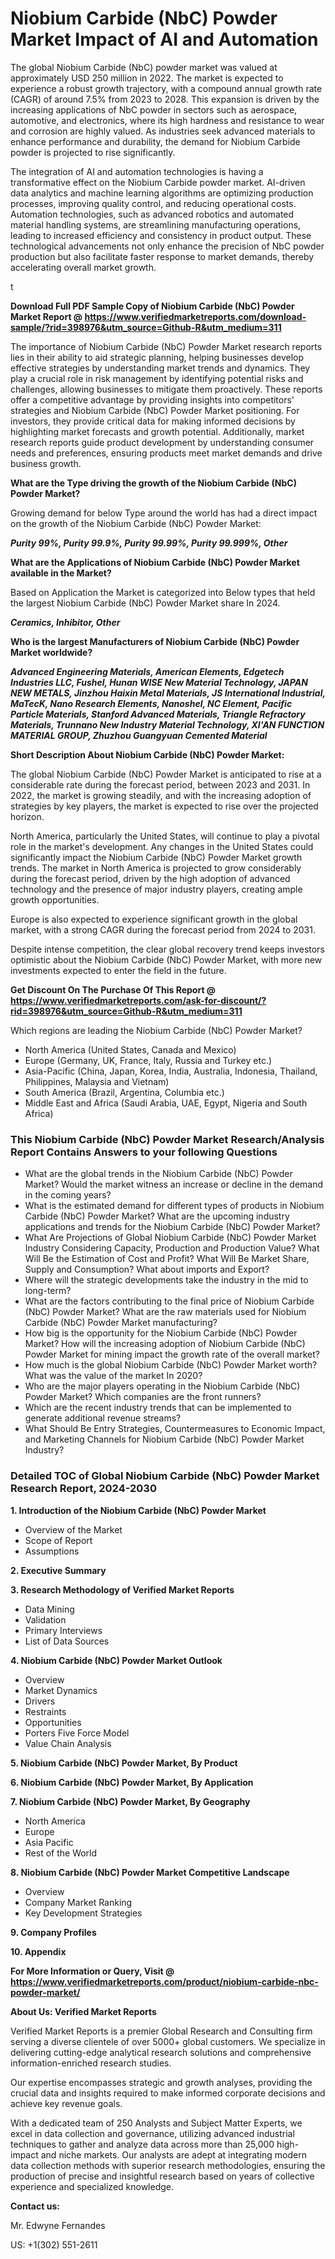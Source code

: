 <meta name="title" content="Global Niobium Carbide (NbC) Powder Market Impact of AI and Automation"><meta name="description" content="The global Niobium Carbide (NbC) powder market was valued at approximately USD 250 million in 2022. The market is expected to experience a robust growth trajectory, wi"><meta name="title" content="Niobium Carbide (NbC) Powder Market Size, Share, Scope, Trends, Growth, Opportunities, Analysis, Forecast"><h1>Niobium Carbide (NbC) Powder Market Impact of AI and Automation</h1><p>The global Niobium Carbide (NbC) powder market was valued at approximately USD 250 million in 2022. The market is expected to experience a robust growth trajectory, with a compound annual growth rate (CAGR) of around 7.5% from 2023 to 2028. This expansion is driven by the increasing applications of NbC powder in sectors such as aerospace, automotive, and electronics, where its high hardness and resistance to wear and corrosion are highly valued. As industries seek advanced materials to enhance performance and durability, the demand for Niobium Carbide powder is projected to rise significantly.</p><p>The integration of AI and automation technologies is having a transformative effect on the Niobium Carbide powder market. AI-driven data analytics and machine learning algorithms are optimizing production processes, improving quality control, and reducing operational costs. Automation technologies, such as advanced robotics and automated material handling systems, are streamlining manufacturing operations, leading to increased efficiency and consistency in product output. These technological advancements not only enhance the precision of NbC powder production but also facilitate faster response to market demands, thereby accelerating overall market growth.</p>t</p><p id="" class=""><strong>Download Full PDF Sample Copy of Niobium Carbide (NbC) Powder Market Report @ <a href="https://www.verifiedmarketreports.com/download-sample/?rid=398976&utm_source=Github-R&utm_medium=311" target="_blank">https://www.verifiedmarketreports.com/download-sample/?rid=398976&utm_source=Github-R&utm_medium=311</a></strong></p><p>The importance of&nbsp;Niobium Carbide (NbC) Powder Market research reports lies in their ability to aid strategic planning, helping businesses develop effective strategies by understanding market trends and dynamics. They play a crucial role in risk management by identifying potential risks and challenges, allowing businesses to mitigate them proactively. These reports offer a competitive advantage by providing insights into competitors' strategies and Niobium Carbide (NbC) Powder Market positioning. For investors, they provide critical data for making informed decisions by highlighting market forecasts and growth potential. Additionally, market research reports guide product development by understanding consumer needs and preferences, ensuring products meet market demands and drive business growth.</p><p><strong>What are the&nbsp;Type driving the growth of the Niobium Carbide (NbC) Powder Market?</strong></p><p id="" class="">Growing demand for below Type around the world has had a direct impact on the growth of the Niobium Carbide (NbC) Powder Market:</p><em><strong>Purity 99%, Purity 99.9%, Purity 99.99%, Purity 99.999%, Other</strong></em></p><strong>What are the&nbsp;Applications&nbsp;of Niobium Carbide (NbC) Powder Market available in the Market?</strong></p><p id="" class="">Based on Application the Market is categorized into Below types that held the largest Niobium Carbide (NbC) Powder Market share In 2024.</p><em><strong>Ceramics, Inhibitor, Other</strong></em></p><strong>Who is the largest Manufacturers of Niobium Carbide (NbC) Powder Market worldwide?</strong></p><p><em><strong>Advanced Engineering Materials, American Elements, Edgetech Industries LLC, Fushel, Hunan WISE New Material Technology, JAPAN NEW METALS, Jinzhou Haixin Metal Materials, JS International Industrial, MaTecK, Nano Research Elements, Nanoshel, NC Element, Pacific Particle Materials, Stanford Advanced Materials, Triangle Refractory Materials, Trunnano New Industry Material Technology, XI'AN FUNCTION MATERIAL GROUP, Zhuzhou Guangyuan Cemented Material</strong></em></p><p id="" class=""><strong>Short Description About Niobium Carbide (NbC) Powder Market:</strong></p><p>The global Niobium Carbide (NbC) Powder Market is anticipated to rise at a considerable rate during the forecast period, between 2023 and 2031. In 2022, the market is growing steadily, and with the increasing adoption of strategies by key players, the market is expected to rise over the projected horizon.</p><p>North America, particularly the United States, will continue to play a pivotal role in the market's development. Any changes in the United States could significantly impact the Niobium Carbide (NbC) Powder Market growth trends. The market in North America is projected to grow considerably during the forecast period, driven by the high adoption of advanced technology and the presence of major industry players, creating ample growth opportunities.</p><p>Europe is also expected to experience significant growth in the global market, with a strong CAGR during the forecast period from 2024 to 2031.</p><p>Despite intense competition, the clear global recovery trend keeps investors optimistic about the Niobium Carbide (NbC) Powder Market, with more new investments expected to enter the field in the future.</p><p id="" class=""><strong>Get Discount On The Purchase Of This Report @ <a href="https://www.verifiedmarketreports.com/ask-for-discount/?rid=398976&utm_source=Github-R&utm_medium=311" target="_blank">https://www.verifiedmarketreports.com/ask-for-discount/?rid=398976&utm_source=Github-R&utm_medium=311</a></strong></p>Which regions are leading the Niobium Carbide (NbC) Powder Market?</p><ul><li>North America (United States, Canada and Mexico)</li><li>Europe (Germany, UK, France, Italy, Russia and Turkey etc.)</li><li>Asia-Pacific (China, Japan, Korea, India, Australia, Indonesia, Thailand, Philippines, Malaysia and Vietnam)</li><li>South America (Brazil, Argentina, Columbia etc.)</li><li>Middle East and Africa (Saudi Arabia, UAE, Egypt, Nigeria and South Africa)</li></ul><h3 id="" class="">This Niobium Carbide (NbC) Powder Market Research/Analysis Report Contains Answers to your following Questions</h3><ul><li>What are the global trends in the Niobium Carbide (NbC) Powder Market? Would the market witness an increase or decline in the demand in the coming years?</li><li>What is the estimated demand for different types of products in Niobium Carbide (NbC) Powder Market? What are the upcoming industry applications and trends for the Niobium Carbide (NbC) Powder Market?</li><li>What Are Projections of Global Niobium Carbide (NbC) Powder Market Industry Considering Capacity, Production and Production Value? What Will Be the Estimation of Cost and Profit? What Will Be Market Share, Supply and Consumption? What about imports and Export?</li><li>Where will the strategic developments take the industry in the mid to long-term?</li><li>What are the factors contributing to the final price of Niobium Carbide (NbC) Powder Market? What are the raw materials used for Niobium Carbide (NbC) Powder Market manufacturing?</li><li>How big is the opportunity for the Niobium Carbide (NbC) Powder Market? How will the increasing adoption of Niobium Carbide (NbC) Powder Market for mining impact the growth rate of the overall market?</li><li>How much is the global Niobium Carbide (NbC) Powder Market worth? What was the value of the market In 2020?</li><li>Who are the major players operating in the Niobium Carbide (NbC) Powder Market? Which companies are the front runners?</li><li>Which are the recent industry trends that can be implemented to generate additional revenue streams?</li><li>What Should Be Entry Strategies, Countermeasures to Economic Impact, and Marketing Channels for Niobium Carbide (NbC) Powder Market Industry?</li></ul><h3 id="" class="">Detailed TOC of Global Niobium Carbide (NbC) Powder Market Research Report, 2024-2030</h3><p id="" class=""><strong>1. Introduction of the Niobium Carbide (NbC) Powder Market</strong></p><ul><li>Overview of the Market</li><li>Scope of Report</li><li>Assumptions</li></ul><p id="" class=""><strong>2. Executive Summary</strong></p><p id="" class=""><strong>3. Research Methodology of Verified Market Reports</strong></p><ul><li>Data Mining</li><li>Validation</li><li>Primary Interviews</li><li>List of Data Sources</li></ul><p id="" class=""><strong>4. Niobium Carbide (NbC) Powder Market Outlook</strong></p><ul><li>Overview</li><li>Market Dynamics</li><li>Drivers</li><li>Restraints</li><li>Opportunities</li><li>Porters Five Force Model</li><li>Value Chain Analysis</li></ul><p id="" class=""><strong>5. Niobium Carbide (NbC) Powder Market, By Product</strong></p><p id="" class=""><strong>6. Niobium Carbide (NbC) Powder Market, By Application</strong></p><p id="" class=""><strong>7. Niobium Carbide (NbC) Powder Market, By Geography</strong></p><ul><li>North America</li><li>Europe</li><li>Asia Pacific</li><li>Rest of the World</li></ul><p id="" class=""><strong>8. Niobium Carbide (NbC) Powder Market Competitive Landscape</strong></p><ul><li>Overview</li><li>Company Market Ranking</li><li>Key Development Strategies</li></ul><p id="" class=""><strong>9. Company Profiles</strong></p><p id="" class=""><strong>10. Appendix</strong></p><p id="" class=""><strong>For More Information or Query, Visit @ <a href="https://www.verifiedmarketreports.com/product/niobium-carbide-nbc-powder-market/" target="_blank">https://www.verifiedmarketreports.com/product/niobium-carbide-nbc-powder-market/</a></strong></p><p id="" class=""><strong>About Us: Verified Market Reports</strong></p><p id="" class="">Verified Market Reports is a premier Global Research and Consulting firm serving a diverse clientele of over 5000+ global customers. We specialize in delivering cutting-edge analytical research solutions and comprehensive information-enriched research studies.</p><p id="" class="">Our expertise encompasses strategic and growth analyses, providing the crucial data and insights required to make informed corporate decisions and achieve key revenue goals.</p><p id="" class="">With a dedicated team of 250 Analysts and Subject Matter Experts, we excel in data collection and governance, utilizing advanced industrial techniques to gather and analyze data across more than 25,000 high-impact and niche markets. Our analysts are adept at integrating modern data collection methods with superior research methodologies, ensuring the production of precise and insightful research based on years of collective experience and specialized knowledge.</p><p id="" class=""><strong>Contact us:</strong></p><p id="" class="">Mr. Edwyne Fernandes</p><p id="" class="">US: +1(302) 551-2611</p>